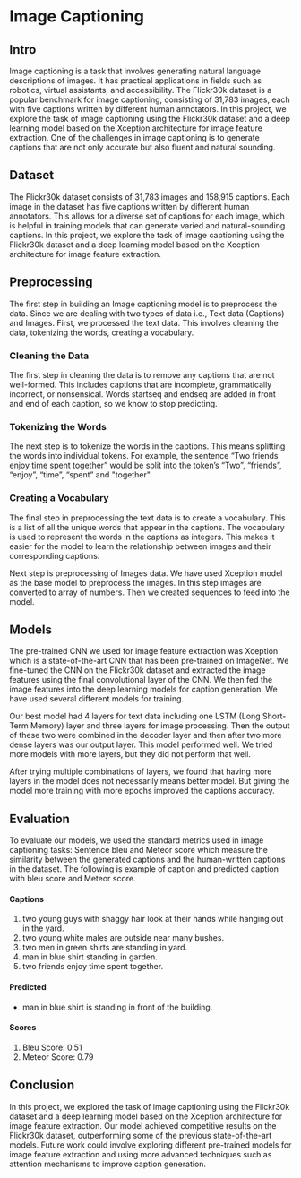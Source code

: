 # Image Captioning

## Intro
Image captioning is a task that involves generating natural language descriptions of images. It has practical applications in fields such as robotics, virtual assistants, and accessibility. The Flickr30k dataset is a popular benchmark for image captioning, consisting of 31,783 images, each with five captions written by different human annotators. In this project, we explore the task of image captioning using the Flickr30k dataset and a deep learning model based on the Xception architecture for image feature extraction. One of the challenges in image captioning is to generate captions that are not only accurate but also fluent and natural sounding.

## Dataset
The Flickr30k dataset consists of 31,783 images and 158,915 captions. Each image in the dataset has five captions written by different human annotators. This allows for a diverse set of captions for each image, which is helpful in training models that can generate varied and natural-sounding captions. In this project, we explore the task of image captioning using the Flickr30k dataset and a deep learning model based on the Xception architecture for image feature extraction.

## Preprocessing
The first step in building an Image captioning model is to preprocess the data. Since we are dealing with two types of data i.e., Text data (Captions) and Images. First, we processed the text data. This involves cleaning the data, tokenizing the words, creating a vocabulary.
### Cleaning the Data
The first step in cleaning the data is to remove any captions that are not well-formed. This includes captions that are incomplete, grammatically incorrect, or nonsensical. Words startseq and endseq are added in front and end of each caption, so we know to stop predicting.
### Tokenizing the Words
The next step is to tokenize the words in the captions. This means splitting the words into individual tokens. For example, the sentence “Two friends enjoy time spent together” would be split into the token’s “Two”, “friends”, “enjoy”, “time”, “spent” and "together".
### Creating a Vocabulary
The final step in preprocessing the text data is to create a vocabulary. This is a list of all the unique words that appear in the captions. The vocabulary is used to represent the words in the captions as integers. This makes it easier for the model to learn the relationship between images and their corresponding captions.

Next step is preprocessing of Images data. We have used Xception model as the base model to preprocess the images. In this step images are converted to array of numbers. Then we created sequences to feed into the model.

## Models
The pre-trained CNN we used for image feature extraction was Xception which is a state-of-the-art CNN that has been pre-trained on ImageNet. We fine-tuned the CNN on the Flickr30k dataset and extracted the image features using the final convolutional layer of the CNN. We then fed the image features into the deep learning models for caption generation. We have used several different models for training.

Our best model had 4 layers for text data including one LSTM (Long Short-Term Memory) layer and three layers for image processing. Then the output of these two were combined in the decoder layer and then after two more dense layers was our output layer. This model performed well. We tried more models with more layers, but they did not perform that well.

After trying multiple combinations of layers, we found that having more layers in the model does not necessarily means better model. But giving the model more training with more epochs improved the captions accuracy.

## Evaluation
To evaluate our models, we used the standard metrics used in image captioning tasks: Sentence bleu and Meteor score which measure the similarity between the generated captions and the human-written captions in the dataset. The following is example of caption and predicted caption with bleu score and Meteor score.
#### Captions
1. two young guys with shaggy hair look at their hands while hanging out in the yard.
2. two young white males are outside near many bushes.
3. two men in green shirts are standing in yard.
4. man in blue shirt standing in garden.
5. two friends enjoy time spent together.
#### Predicted
- man in blue shirt is standing in front of the building.
#### Scores
1. Bleu Score: 0.51
2. Meteor Score: 0.79

## Conclusion
In this project, we explored the task of image captioning using the Flickr30k dataset and a deep learning model based on the Xception architecture for image feature extraction. Our model achieved competitive results on the Flickr30k dataset, outperforming some of the previous state-of-the-art models. Future work could involve exploring different pre-trained models for image feature extraction and using more advanced techniques such as attention mechanisms to improve caption generation.
